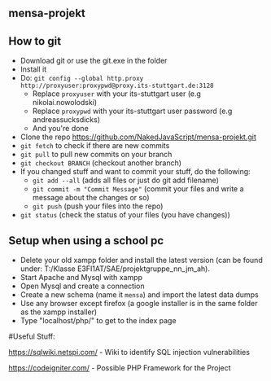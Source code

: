 
## mensa-projekt

## How to git

* Download git or use the git.exe in the folder
* Install it
* Do: `git config --global http.proxy http://proxyuser:proxypwd@proxy.its-stuttgart.de:3128`
  * Replace `proxyuser` with your its-stuttgart user (e.g nikolai.nowolodski)
  * Replace `proxypwd` with your its-stuttgart user password (e.g andreassucksdicks)
  * And you're done
* Clone the repo https://github.com/NakedJavaScript/mensa-projekt.git
* `git fetch` to check if there are new commits
* `git pull` to pull new commits on your branch
* `git checkout BRANCH` (checkout another branch)
* If you changed stuff and want to commit your stuff, do the following:
  * `git add --all` (adds all files or just do git add filename)
  * `git commit -m "Commit Message"` (commit your files and write a message about the changes or so)
  * `git push` (push your files into the repo)
* `git status` (check the status of your files (you have changes))

## Setup when using a school pc
* Delete your old xampp folder and install the latest version (can be found under: T:/Klasse E3FI1AT/SAE/projektgruppe_nn_jm_ah).
* Start Apache and Mysql with xampp
* Open Mysql and create a connection
* Create a new schema (name it `mensa`) and import the latest data dumps
* Use any browser except firefox (a google installer is in the same folder as the xampp installer)
* Type "localhost/php/" to get to the index page

#Useful Stuff:

https://sqlwiki.netspi.com/ - Wiki to identify SQL injection vulnerabilities

https://codeigniter.com/ - Possible PHP Framework for the Project
